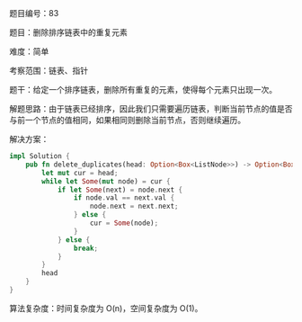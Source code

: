 题目编号：83

题目：删除排序链表中的重复元素

难度：简单

考察范围：链表、指针

题干：给定一个排序链表，删除所有重复的元素，使得每个元素只出现一次。

解题思路：由于链表已经排序，因此我们只需要遍历链表，判断当前节点的值是否与前一个节点的值相同，如果相同则删除当前节点，否则继续遍历。

解决方案：

```rust
impl Solution {
    pub fn delete_duplicates(head: Option<Box<ListNode>>) -> Option<Box<ListNode>> {
        let mut cur = head;
        while let Some(mut node) = cur {
            if let Some(next) = node.next {
                if node.val == next.val {
                    node.next = next.next;
                } else {
                    cur = Some(node);
                }
            } else {
                break;
            }
        }
        head
    }
}
```

算法复杂度：时间复杂度为 O(n)，空间复杂度为 O(1)。